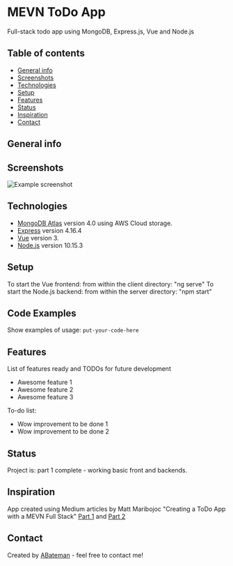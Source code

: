 # MEVN ToDo App

Full-stack todo app using MongoDB, Express.js, Vue and Node.js

## Table of contents

* [General info](#general-info)
* [Screenshots](#screenshots)
* [Technologies](#technologies)
* [Setup](#setup)
* [Features](#features)
* [Status](#status)
* [Inspiration](#inspiration)
* [Contact](#contact)

## General info

## Screenshots

![Example screenshot](./img/screenshot.png)

## Technologies

* [MongoDB Atlas](https://www.mongodb.com/) version 4.0 using AWS Cloud storage.
* [Express](https://www.npmjs.com/package/express) version 4.16.4
* [Vue](https://vuejs.org/) version 3.
* [Node.js](https://nodejs.org/en/) version 10.15.3

## Setup

To start the Vue frontend: from within the client directory: "ng serve"
To start the Node.js backend: from within the server directory: "npm start"

## Code Examples

Show examples of usage:
`put-your-code-here`

## Features

List of features ready and TODOs for future development

* Awesome feature 1
* Awesome feature 2
* Awesome feature 3

To-do list:

* Wow improvement to be done 1
* Wow improvement to be done 2

## Status

Project is: part 1 complete - working basic front and backends.

## Inspiration

App created using Medium articles by Matt Maribojoc "Creating a ToDo App with a MEVN Full Stack" [Part 1](https://medium.com/@mattmaribojoc/creating-a-todo-app-with-a-mevn-full-stack-part-1-da0f4df7e15) and [Part 2](https://medium.com/@mattmaribojoc/creating-a-todo-app-with-a-mevn-full-stack-part-2-8180d944233a)

## Contact

Created by [ABateman](https://www.andrewbateman.org) - feel free to contact me!
